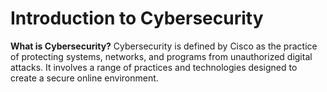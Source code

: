 # Introduction to Cybersecurity 

**What is Cybersecurity?**
Cybersecurity is defined by Cisco as the practice of protecting systems, networks, and programs from unauthorized digital attacks. It involves a range of practices and technologies designed to create a secure online environment.

